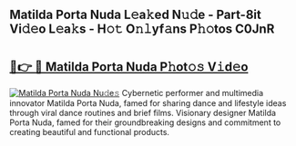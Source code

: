 ## Matilda Porta Nuda L𝚎a𝚔ed N𝚞𝚍e - Part-8it Vi𝚍𝚎o L𝚎a𝚔s - H𝚘𝚝 O𝚗𝚕yf𝚊ns P𝚑𝚘tos C0JnR

# <h2><a href="http://kf0c654.oniu.top/?m=Matilda+Porta+Nuda">🔗👉 🔴 Matilda Porta Nuda P𝚑ot𝚘𝚜 V𝚒d𝚎o</a></h2>

[![Matilda Porta Nuda Nu𝚍e𝚜](https://i.imgur.com/0qMVB7G.gif)](http://kf0c654.oniu.top/?m=Matilda+Porta+Nuda)
Cybernetic performer and multimedia innovator Matilda Porta Nuda, famed for sharing dance and lifestyle ideas through viral dance routines and brief films. Visionary designer Matilda Porta Nuda, famed for their groundbreaking designs and commitment to creating beautiful and functional products.  
